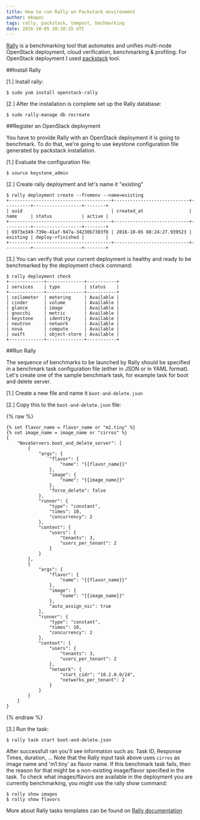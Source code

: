 ```yaml
---
title: How to run Rally on Packstack environment
author: mkopec
tags: rally, packstack, tempest, bechmarking
date: 2016-10-05 10:10:15 UTC
---
```


[Rally](https://rally.readthedocs.io/en/latest/overview.html) is a benchmarking tool that automates and unifies multi-node OpenStack deployment, cloud verification, benchmarking & profiling.
For OpenStack deployment I used [packstack](https://www.rdoproject.org/install/quickstart/) tool.

##Install Rally

[1.] Install rally:

    $ sudo yum install openstack-rally

[2.] After the installation is complete set up the Rally database:

    $ sudo rally-manage db recreate


##Register an OpenStack deployment

You have to provide Rally with an OpenStack deployment it is going to benchmark. To do that, we're going to use keystone configuration file generated by packstack installation.

[1.] Evaluate the configuration file:

    $ source keystone_admin

[2.] Create rally deployment and let's name it "existing"

    $ rally deployment create --fromenv --name=existing
    +--------------------------------------+----------------------------+----------+------------------+--------+
    | uuid                                 | created_at                 | name     | status           | active |
    +--------------------------------------+----------------------------+----------+------------------+--------+
    | 6973e349-739e-41af-947a-34230b7383f8 | 2016-10-05 08:24:27.939523 | existing | deploy->finished |        |
    +--------------------------------------+----------------------------+----------+------------------+--------+

[3.] You can verify that your current deployment is healthy and ready to be benchmarked by the deployment check command:

    $ rally deployment check
    +-------------+--------------+-----------+
    | services    | type         | status    |
    +-------------+--------------+-----------+
    | ceilometer  | metering     | Available |
    | cinder      | volume       | Available |
    | glance      | image        | Available |
    | gnocchi     | metric       | Available |
    | keystone    | identity     | Available |
    | neutron     | network      | Available |
    | nova        | compute      | Available |
    | swift       | object-store | Available |
    +-------------+--------------+-----------+


##Run Rally

The sequence of benchmarks to be launched by Rally should be specified in a benchmark task configuration file (either in JSON or in YAML format).
Let's create one of the sample benchmark task, for example task for boot and delete server.

[1.] Create a new file and name it `boot-and-delete.json`

[2.] Copy this to the `boot-and-delete.json` file:

{% raw %}
```
{% set flavor_name = flavor_name or "m1.tiny" %}
{% set image_name = image_name or "cirros" %}
{
    "NovaServers.boot_and_delete_server": [
        {
            "args": {
                "flavor": {
                    "name": "{{flavor_name}}"
                },
                "image": {
                    "name": "{{image_name}}"
                },
                "force_delete": false
            },
            "runner": {
                "type": "constant",
                "times": 10,
                "concurrency": 2
            },
            "context": {
                "users": {
                    "tenants": 3,
                    "users_per_tenant": 2
                }
            }
        },
        {
            "args": {
                "flavor": {
                    "name": "{{flavor_name}}"
                },
                "image": {
                    "name": "{{image_name}}"
                },
                "auto_assign_nic": true
            },
            "runner": {
                "type": "constant",
                "times": 10,
                "concurrency": 2
            },
            "context": {
                "users": {
                    "tenants": 3,
                    "users_per_tenant": 2
                },
                "network": {
                    "start_cidr": "10.2.0.0/24",
                    "networks_per_tenant": 2
                }
            }
        }
    ]
}
```
{% endraw %}

[3.] Run the task:

    $ rally task start boot-and-delete.json

After successfull ran you'll see information such as: Task ID, Response Times, duration, ...
Note that the Rally input task above uses `cirros` as image name and 'm1.tiny' as flavor name. If this benchmark task fails, then the reason for that might be a non-existing image/flavor specified in the task. To check what images/flavors are available in the deployment you are currently benchmarking, you might use the rally show command:

    $ rally show images
    $ rally show flavors

More about Rally tasks templates can be found on [Rally documentation](https://rally.readthedocs.io/en/latest/tutorial/step_5_task_templates.html)
